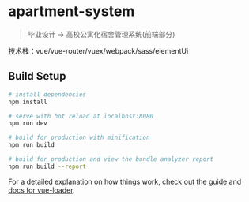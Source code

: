# apartment-system

> 毕业设计 -> 高校公寓化宿舍管理系统(前端部分)

技术栈：vue/vue-router/vuex/webpack/sass/elementUi

## Build Setup

``` bash
# install dependencies
npm install

# serve with hot reload at localhost:8080
npm run dev

# build for production with minification
npm run build

# build for production and view the bundle analyzer report
npm run build --report
```

For a detailed explanation on how things work, check out the [guide](http://vuejs-templates.github.io/webpack/) and [docs for vue-loader](http://vuejs.github.io/vue-loader).
